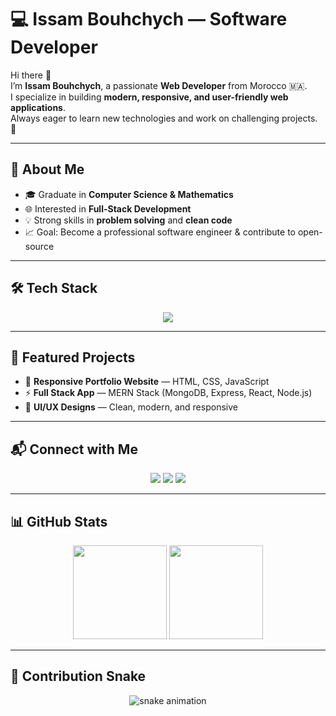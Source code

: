 # 💻 Issam Bouhchych — Software Developer

Hi there 👋  
I’m **Issam Bouhchych**, a passionate **Web Developer** from Morocco 🇲🇦.  
I specialize in building **modern, responsive, and user-friendly web applications**.  
Always eager to learn new technologies and work on challenging projects. 🚀  

---

## 🚀 About Me
- 🎓 Graduate in **Computer Science & Mathematics**  
- 🌐 Interested in **Full-Stack Development**  
- 💡 Strong skills in **problem solving** and **clean code**  
- 📈 Goal: Become a professional software engineer & contribute to open-source  

---

## 🛠️ Tech Stack
<p align="center">
  <img src="https://skillicons.dev/icons?i=html,css,js,react,vue,tailwind,nodejs,express,mongodb,git,github,vscode" />
</p>

---

## 📂 Featured Projects
- 🌟 **Responsive Portfolio Website** — HTML, CSS, JavaScript  
- ⚡ **Full Stack App** — MERN Stack (MongoDB, Express, React, Node.js)  
- 🎨 **UI/UX Designs** — Clean, modern, and responsive  

---

## 📬 Connect with Me
<p align="center">
  <a href="https://github.com/USERNAME" target="_blank"><img src="https://img.shields.io/badge/GitHub-333?style=for-the-badge&logo=github&logoColor=white"/></a>
  <a href="https://linkedin.com/in/USERNAME" target="_blank"><img src="https://img.shields.io/badge/LinkedIn-0077B5?style=for-the-badge&logo=linkedin&logoColor=white"/></a>
  <a href="mailto:issambouhchych@gmail.com" target="_blank"><img src="https://img.shields.io/badge/Email-D14836?style=for-the-badge&logo=gmail&logoColor=white"/></a>
</p>

---

## 📊 GitHub Stats
<p align="center">
  <img src="https://github-readme-stats.vercel.app/api?username=USERNAME&show_icons=true&theme=tokyonight" height="150"/>
  <img src="https://github-readme-streak-stats.herokuapp.com/?user=USERNAME&theme=tokyonight" height="150"/>
</p>

---

## 🐍 Contribution Snake
<p align="center">
 <img src="https://github.com/issambouhchych/issambouhchych/blob/output/github-contribution-grid-snake.svg" alt="snake animation"/>
</p>
